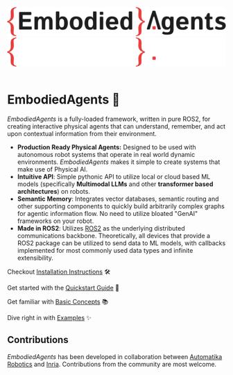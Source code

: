 <div>
  <img src="_static/EMBODIED_AGENTS_LIGHT.png" class="only-light" />
  <img src="_static/EMBODIED_AGENTS_DARK.png" class="only-dark" />
</div>
<br/>

# EmbodiedAgents 🤖

_EmbodiedAgents_ is a fully-loaded framework, written in pure ROS2, for creating interactive physical agents that can understand, remember, and act upon contextual information from their environment.

- **Production Ready Physical Agents:** Designed to be used with autonomous robot systems that operate in real world dynamic environments. _EmbodiedAgents_ makes it simple to create systems that make use of Physical AI.
- **Intuitive API**: Simple pythonic API to utilize local or cloud based ML models (specifically **Multimodal LLMs** and other **transformer based architectures**) on robots.
- **Semantic Memory**: Integrates vector databases, semantic routing and other supporting components to quickly build arbitrarily complex graphs for agentic information flow. No need to utilize bloated "GenAI" frameworks on your robot.
- **Made in ROS2**: Utilizes [ROS2](https://docs.ros.org/en/kilted/index.html) as the underlying distributed communications backbone. Theoretically, all devices that provide a ROS2 package can be utilized to send data to ML models, with callbacks implemented for most commonly used data types and infinite extensibility.

Checkout [Installation Instructions](installation.md) 🛠️

Get started with the [Quickstart Guide](quickstart.md) 🚀

Get familiar with [Basic Concepts](basics/index.md) 📚

Dive right in with [Examples](examples/index.md) ✨

## Contributions

_EmbodiedAgents_ has been developed in collaboration between [Automatika Robotics](https://automatikarobotics.com/) and [Inria](https://inria.fr/). Contributions from the community are most welcome.

